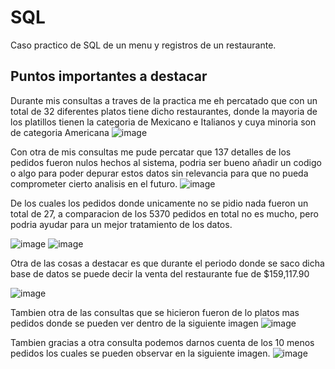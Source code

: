 # SQL
Caso practico de SQL de un menu y registros de un restaurante.


## Puntos importantes a destacar
Durante mis consultas a traves de la practica me eh percatado que con un total de 32 diferentes platos tiene dicho restaurantes, donde la mayoria de los platillos tienen la categoria de Mexicano e Italianos y cuya minoria son de categoria Americana
![image](https://github.com/user-attachments/assets/1bfc1cdb-0a83-4d65-9efa-40d3cca83f12)

Con otra de mis consultas me pude percatar que 137 detalles de los pedidos fueron nulos hechos al sistema, podria ser bueno añadir un codigo o algo para poder depurar estos datos sin relevancia para que no pueda comprometer cierto analisis en el futuro.
![image](https://github.com/user-attachments/assets/9b042d92-b88a-4c2a-945f-a49dd665c3e7)

De los cuales los pedidos donde unicamente no se pidio nada fueron un total de 27, a comparacion de los 5370 pedidos en total no es mucho, pero podria ayudar para un mejor tratamiento de los datos.

![image](https://github.com/user-attachments/assets/132c3571-2600-4a09-ad4f-465b306cc596)
![image](https://github.com/user-attachments/assets/826585be-78f4-4d5f-b78f-06fc472f4d1b)

Otra de las cosas a destacar es que durante el periodo donde se saco dicha base de datos se puede decir la venta del restaurante fue de $159,117.90

![image](https://github.com/user-attachments/assets/61a00888-7909-41cf-9cb6-dd51ce787414)

Tambien otra de las consultas que se hicieron fueron de lo platos mas pedidos donde se pueden ver dentro de la siguiente imagen
![image](https://github.com/user-attachments/assets/d08d14e2-f97d-4fc3-9c06-1eb41a8a13d8)

Tambien gracias a otra consulta podemos darnos cuenta de los 10 menos pedidos los cuales se pueden observar en la siguiente imagen.
![image](https://github.com/user-attachments/assets/3d30198f-7818-4af9-b023-1069f25c6b33)

